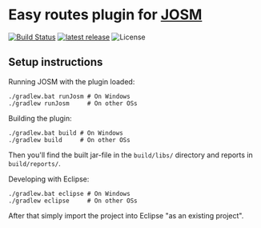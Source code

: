 # Easy routes plugin for [JOSM](https://josm.openstreetmap.de)

[![Build Status](https://img.shields.io/travis/floscher/easy-routes/gradle.svg?style=flat-square)](https://travis-ci.org/floscher/easy-routes)
[![latest release](https://img.shields.io/github/release/floscher/easy-routes.svg?style=flat-square)](https://github.com/floscher/easy-routes/releases/latest)
![License](https://img.shields.io/badge/license-GPLv2-blue.svg?style=flat-square)

## Setup instructions

Running JOSM with the plugin loaded:
```shell
./gradlew.bat runJosm # On Windows
./gradlew runJosm     # On other OSs
```

Building the plugin:
```shell
./gradlew.bat build # On Windows
./gradlew build     # On other OSs
```
Then you'll find the built jar-file in the `build/libs/` directory and reports in `build/reports/`.

Developing with Eclipse:
```shell
./gradlew.bat eclipse # On Windows
./gradlew eclipse     # On other OSs
```
After that simply import the project into Eclipse "as an existing project".
